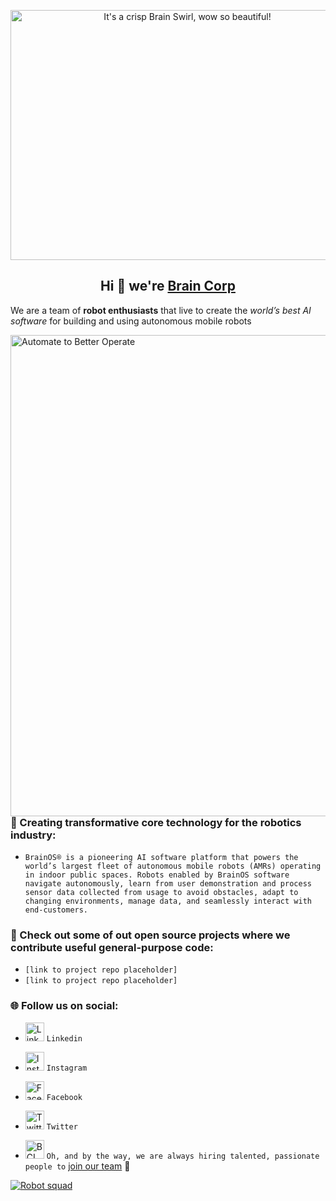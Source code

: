 <p align="center"> 
<a href="https://www.braincorp.com/"> <img src="https://user-images.githubusercontent.com/36712650/138513028-de42c680-f89e-402b-8e96-472da8158dca.png" alt="It's a crisp Brain Swirl, wow so beautiful!" align="middle" height="400" width="550"></a>
<p/>

<h2 align="center">Hi 👋 we're <a href="https://www.braincorp.com/technology/brainos/">Brain Corp</a></h2>
  
We are a team of <strong>robot enthusiasts</strong> that live to create the <em>world’s best AI software</em> for building and using autonomous mobile robots

<a href="https://www.braincorp.com/technology/autonomy/"> <img src="https://user-images.githubusercontent.com/36712650/138514011-e1b16b67-b090-4c3f-ae93-e6e9d619be34.png" alt="Automate to Better Operate" align="right" height="770" width="550"></a> 

<h3> 🤖 Creating transformative core technology for the robotics industry: </h3>

- `BrainOS® is a pioneering AI software platform that powers the world’s largest fleet of autonomous mobile robots (AMRs) operating in indoor public spaces. Robots enabled by BrainOS software navigate autonomously, learn from user demonstration and process sensor data collected from usage to avoid obstacles, adapt to changing environments, manage data, and seamlessly interact with end-customers.`

<h3> 🧠 Check out some of out open source projects where we contribute useful general-purpose code: </h3>

- `[link to project repo placeholder]`
- `[link to project repo placeholder]`

<h3> 🌐 Follow us on social: </h3>

- <a href="https://www.linkedin.com/company/brain-corporation/mycompany/"> <img src="https://user-images.githubusercontent.com/36712650/138342314-827a4265-90e4-4ffa-bd47-412b3e3da092.png" alt="LinkedIn" height="30" width="30"></a> `Linkedin`

- <a href="https://www.instagram.com/wearebraincorp/"> <img src="https://user-images.githubusercontent.com/36712650/138342361-bd2be786-fad8-47fe-8353-bbd6b6bd2b50.png" alt="Instagram" height="30" width="30"></a> `Instagram`

- <a href="https://www.facebook.com/WeAreBrainCorp/"> <img src="https://user-images.githubusercontent.com/36712650/138342458-ad2cf22e-6e5d-4f7f-8a56-7413105de90c.png" alt="Facebook" height="30" width="30"></a> `Facebook`

- <a href="https://twitter.com/braincorp"> <img src="https://user-images.githubusercontent.com/36712650/138342528-3631aacc-1893-45f8-b27c-79258b2831fd.png" alt="Twitter" height="30" width="30"></a> `Twitter` 

- <a href="https://www.braincorp.com/company/contact-us/"> <img src="https://user-images.githubusercontent.com/36712650/138336860-a3798c89-180f-42c7-b5db-027fc6dbf4b6.png" alt="BCLogo" height="30" width="30"></a> `Oh, and by the way, we are always hiring talented, passionate people to` <a href="https://www.braincorp.com/company/careers/">join our team</a> 🙌 

<a href="https://www.braincorp.com/company/about-us/"> <img src="https://user-images.githubusercontent.com/36712650/138365704-96e70391-7653-4c1c-ae15-c095cbeff258.png" alt="Robot squad">
